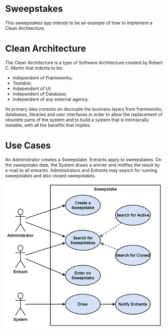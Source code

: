 # Sweepstakes

This sweepstakes app intends to be an example of how to implement a Clean Architecture.

# Clean Architecture

The Clean Architecture is a type of Software Architecture created by Robert
C. Martin that indents to be:

 * Independent of Frameworks;
 * Testable;
 * Independent of UI;
 * Independent of Database;
 * Independent of any external agency.

Its primary idea consists on decouple the business layers from frameworks,
databases, libraries and user interfaces in order to allow the replacement
of obsolete parts of the system and to build a system that is intrinsically
testable, with all the benefits that implies.

# Use Cases

An Administrator creates a Sweepstake. Entrants apply to sweepstakes. On
the sweepstake date, the System draws a winner and notifies the result by
e-mail to all entrants. Administrators and Entrants may search for running
sweepstakes and also closed sweepstakes.

![Use Cases](use_cases.png)